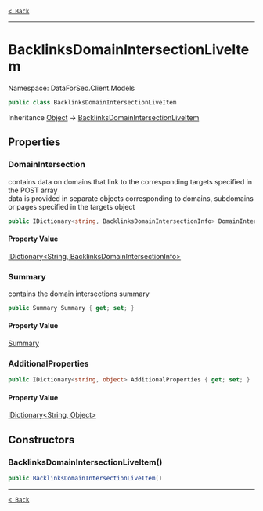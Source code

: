 [`< Back`](./)

---

# BacklinksDomainIntersectionLiveItem

Namespace: DataForSeo.Client.Models

```csharp
public class BacklinksDomainIntersectionLiveItem
```

Inheritance [Object](https://docs.microsoft.com/en-us/dotnet/api/system.object) → [BacklinksDomainIntersectionLiveItem](./dataforseo.client.models.backlinksdomainintersectionliveitem)

## Properties

### **DomainIntersection**

contains data on domains that link to the corresponding targets specified in the POST array
 <br>data is provided in separate objects corresponding to domains, subdomains or pages specified in the targets object

```csharp
public IDictionary<string, BacklinksDomainIntersectionInfo> DomainIntersection { get; set; }
```

#### Property Value

[IDictionary&lt;String, BacklinksDomainIntersectionInfo&gt;](https://docs.microsoft.com/en-us/dotnet/api/system.collections.generic.idictionary-2)<br>

### **Summary**

contains the domain intersections summary

```csharp
public Summary Summary { get; set; }
```

#### Property Value

[Summary](./dataforseo.client.models.summary)<br>

### **AdditionalProperties**

```csharp
public IDictionary<string, object> AdditionalProperties { get; set; }
```

#### Property Value

[IDictionary&lt;String, Object&gt;](https://docs.microsoft.com/en-us/dotnet/api/system.collections.generic.idictionary-2)<br>

## Constructors

### **BacklinksDomainIntersectionLiveItem()**

```csharp
public BacklinksDomainIntersectionLiveItem()
```

---

[`< Back`](./)
